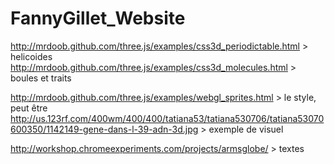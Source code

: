 FannyGillet_Website
===================
http://mrdoob.github.com/three.js/examples/css3d_periodictable.html > helicoides
http://mrdoob.github.com/three.js/examples/css3d_molecules.html > boules et traits

http://mrdoob.github.com/three.js/examples/webgl_sprites.html > le style, peut être
http://us.123rf.com/400wm/400/400/tatiana53/tatiana530706/tatiana53070600350/1142149-gene-dans-l-39-adn-3d.jpg > exemple de visuel

http://workshop.chromeexperiments.com/projects/armsglobe/ > textes